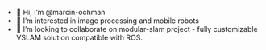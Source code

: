 - 👋 Hi, I’m @marcin-ochman
- 👀 I’m interested in image processing and mobile robots
- 💞️ I’m looking to collaborate on modular-slam project - fully customizable VSLAM solution compatible with ROS.

<!---
marcin-ochman/marcin-ochman is a ✨ special ✨ repository because its `README.md` (this file) appears on your GitHub profile.
You can click the Preview link to take a look at your changes.
--->
